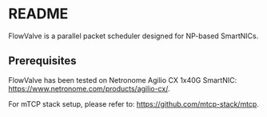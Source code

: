 # README

FlowValve is a parallel packet scheduler designed for NP-based SmartNICs.

## Prerequisites
FlowValve has been tested on Netronome Agilio CX 1x40G SmartNIC: https://www.netronome.com/products/agilio-cx/.

For mTCP stack setup, please refer to: https://github.com/mtcp-stack/mtcp.